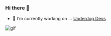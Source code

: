 ### Hi there 👋

<!--
**rickmansfield/rickmansfield** is a ✨ _special_ ✨ repository because its `README.md` (this file) appears on your GitHub profile.

Here are some ideas to get you started:
- 🌱 I’m currently learning ...
- 👯 I’m looking to collaborate on ...
- 🤔 I’m looking for help with ...
- 😄 Pronouns: ...
- 💬 Ask me about ...
- 📫 How to reach me: ...
- ⚡ Fun fact: ...
-->

- 🔭 I’m currently working on ... [Underdog Devs](https://www.underdogdevs.org/)

![gif](https://media-exp1.licdn.com/dms/image/C4D22AQExRT6Tc0YV8w/feedshare-shrink_2048_1536/0/1633512118570?e=1641427200&v=beta&t=eXGCtbp4P06rmBseIfhd-IaSY1iwdlQTdxjmMApuiE8)
